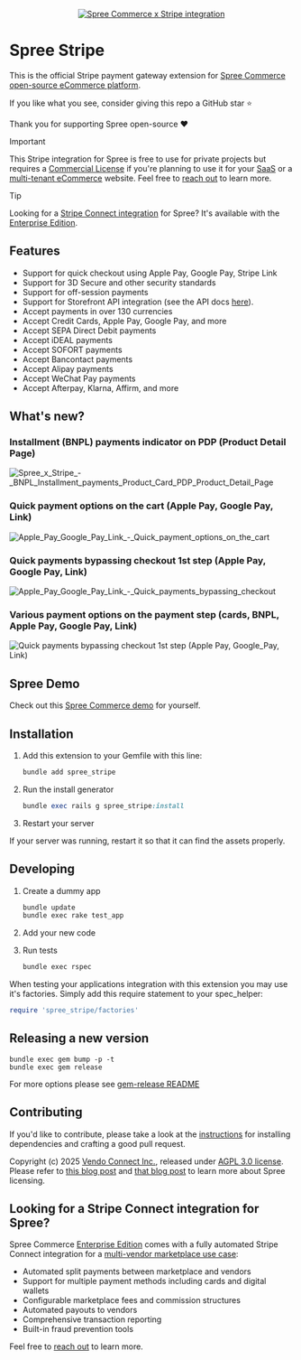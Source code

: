 <p align="center">
  <a href="https://spreecommerce.org">
    <img alt="Spree Commerce x Stripe integration" src="https://vendo-production-res.cloudinary.com/image/upload/w_2000/q_auto/v1742930549/docs/github/Spree_Commerce_open-source_eCommerce_Stripe_payments_integration_-_Github_xlrcn8.jpg">
  </a>

# Spree Stripe

This is the official Stripe payment gateway extension for [Spree Commerce](https://spreecommerce.org) [open-source eCommerce platform](https://spreecommerce.org/). 

If you like what you see, consider giving this repo a GitHub star :star:

Thank you for supporting Spree open-source :heart:

> [!IMPORTANT]
> This Stripe integration for Spree is free to use for private projects but requires a [Commercial License](https://spreecommerce.org/why-consider-a-commercial-license-for-your-multi-tenant-or-saas-spree-based-project/) if you're planning to use it for your [SaaS](https://spreecommerce.org/multi-tenant-white-label-ecommerce/) or a [multi-tenant eCommerce](https://spreecommerce.org/multi-tenant-white-label-ecommerce/) website. 
> Feel free to [reach out](https://spreecommerce.org/get-started/) to learn more.

> [!TIP]
> Looking for a [Stripe Connect integration](#looking-for-a-stripe-connect-integration-for-spree) for Spree? It's available with the [Enterprise Edition](https://spreecommerce.org/spree-commerce-version-comparison-community-edition-vs-enterprise-edition/).

## Features

- Support for quick checkout using Apple Pay, Google Pay, Stripe Link
- Support for 3D Secure and other security standards
- Support for off-session payments
- Support for Storefront API integration (see the API docs [here](https://spreecommerce.org/docs/api-reference/storefront/stripe)).
- Accept payments in over 130 currencies
- Accept Credit Cards, Apple Pay, Google Pay, and more
- Accept SEPA Direct Debit payments
- Accept iDEAL payments
- Accept SOFORT payments
- Accept Bancontact payments
- Accept Alipay payments
- Accept WeChat Pay payments
- Accept Afterpay, Klarna, Affirm, and more

## What's new?

### Installment (BNPL) payments indicator on PDP (Product Detail Page)

![Spree_x_Stripe_-_BNPL_Installment_payments_Product_Card_PDP_Product_Detail_Page](https://vendo-production-res.cloudinary.com/image/upload/w_2000/q_auto/v1742983146/docs/github/Spree_x_Stripe_-_BNPL_Installment_payments_Product_Card_PDP_Product_Detail_Page_amhfkw.jpg)

### Quick payment options on the cart (Apple Pay, Google Pay, Link)

![Apple_Pay_Google_Pay_Link_-_Quick_payment_options_on_the_cart](https://vendo-production-res.cloudinary.com/image/upload/w_2000/q_auto/v1742930027/docs/github/Spree_x_Stripe_-_Apple_Pay_Google_Pay_Link_-_Quick_payment_options_on_the_cart_aw45x9.jpg)

### Quick payments bypassing checkout 1st step (Apple Pay, Google Pay, Link)

![Apple_Pay_Google_Pay_Link_-_Quick_payments_bypassing_checkout](https://vendo-production-res.cloudinary.com/image/upload/w_2000/q_auto/v1742930027/docs/github/Spree_x_Stripe_-_Apple_Pay_Google_Pay_Link_-_Quick_payments_bypassing_checkout_on_Cart_n6gbh6.jpg)

### Various payment options on the payment step (cards, BNPL, Apple Pay, Google Pay, Link)

![Quick payments bypassing checkout 1st step (Apple Pay, Google_Pay, Link)](https://vendo-production-res.cloudinary.com/image/upload/w_2000/q_auto/v1742930027/docs/github/Spree_x_Stripe_-_Apple_Pay_Google_Pay_Link_-_Checkout_payment_step_rxxnr9.jpg)

## Spree Demo

Check out this [Spree Commerce demo](https://demo.spreecommerce.org/) for yourself. 

## Installation

1. Add this extension to your Gemfile with this line:

    ```ruby
    bundle add spree_stripe
    ```

2. Run the install generator

    ```ruby
    bundle exec rails g spree_stripe:install
    ```

3. Restart your server

  If your server was running, restart it so that it can find the assets properly.

## Developing

1. Create a dummy app

    ```bash
    bundle update
    bundle exec rake test_app
    ```

2. Add your new code
3. Run tests

    ```bash
    bundle exec rspec
    ```

When testing your applications integration with this extension you may use it's factories.
Simply add this require statement to your spec_helper:

```ruby
require 'spree_stripe/factories'
```

## Releasing a new version

```shell
bundle exec gem bump -p -t
bundle exec gem release
```

For more options please see [gem-release README](https://github.com/svenfuchs/gem-release)

## Contributing

If you'd like to contribute, please take a look at the
[instructions](CONTRIBUTING.md) for installing dependencies and crafting a good
pull request.

Copyright (c) 2025 [Vendo Connect Inc.](https://getvendo.com), released under [AGPL 3.0 license](https://github.com/spree/spree_stripe/blob/main/LICENSE.md). Please refer to [this blog post](https://spreecommerce.org/why-spree-is-changing-its-open-source-license-to-agpl-3-0-and-introducing-a-commercial-license/) and [that blog post](https://spreecommerce.org/open-source-ecommerce-transparency/) to learn more about Spree licensing. 

## Looking for a Stripe Connect integration for Spree?

Spree Commerce [Enterprise Edition](https://spreecommerce.org/spree-commerce-version-comparison-community-edition-vs-enterprise-edition/) comes with a fully automated Stripe Connect integration for a [multi-vendor marketplace use case](https://spreecommerce.org/marketplace-ecommerce/):

- Automated split payments between marketplace and vendors
- Support for multiple payment methods including cards and digital wallets
- Configurable marketplace fees and commission structures
- Automated payouts to vendors
- Comprehensive transaction reporting
- Built-in fraud prevention tools

Feel free to [reach out](https://spreecommerce.org/get-started/) to learn more.
